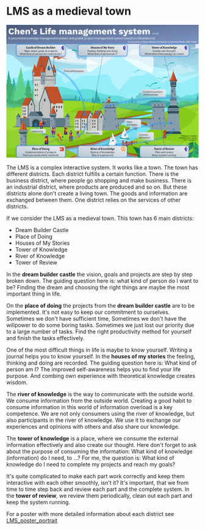 # LMS as a medieval town 

![LMS_poster_landscape](images/LMS_poster_landscape.png)

The LMS is a complex interactive system. It works like a town. The town has different districts. Each district fulfills a certain function. There is the business district, where people go shopping and make business. There is an industrial district, where products are produced and so on. But these districts alone don't create a living town. The goods and information are exchanged between them. One district relies on the services of other districts. 

If we consider the LMS as a medieval town. This town has 6 main districts:

- Dream Builder Castle
- Place of Doing
- Houses of My Stories
- Tower of Knowledge
- River of Knowledge
- Tower of Review

In the **dream builder castle** the vision, goals and projects are step by step broken down. The guiding question here is: what kind of person do I want to be? Finding the dream and choosing the right things are maybe the most important thing in life. 

On the **place of doing** the projects from the **dream builder castle** are to be implemented.  It's not easy to keep our commitment to ourselves. Sometimes we don't have sufficient time, Sometimes we don't have the willpower to do some boring tasks. Sometimes we just lost our priority due to a large number of tasks. Find the right productivity method for yourself and finish the tasks effectively. 

One of the most difficult things in life is maybe to know yourself. Writing a journal helps you to know yourself. In the **houses of my stories** the feeling, thinking and doing are recorded. The guiding question here is: What kind of person am I? The improved self-awareness helps you to find your life purpose. And combing own experience with theoretical knowledge creates wisdom. 

The **river of knowledge** is the way to communicate with the outside world.  We consume information from the outside world. Creating a good habit to consume information in this world of information overload is a key competence. We are not only consumers using the river of knowledge, but also participants in the river of knowledge. We use it to exchange our experiences and opinions with others and also share our knowledge.

The **tower of knowledge** is a place, where we consume the external information effectively and also create our thought. Here don't forget to ask about the purpose of consuming the information: What kind of knowledge (information) do I need, to ...? For me, the question is: What kind of knowledge do I need to complete my projects and reach my goals?

It's quite complicated to make each part work correctly and keep them interactive with each other smoothly, isn't it? It's important, that we from time to time step back and review each part and the complete system. In the **tower of review**, we review them periodically, clean out each part and keep the system running. 

For a poster with more detailed information about each district see [LMS_poster_portrait](images/LMS_poster_portrait.png)